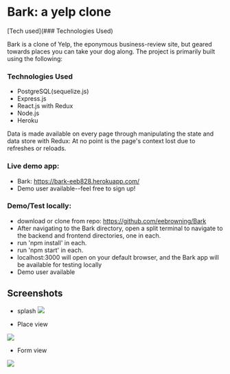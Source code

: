 # Bark: a yelp clone
[Tech used](### Technologies Used)

Bark is a clone of Yelp, the eponymous business-review site, but geared towards places you can take your dog along.
The project is primarily built using the following: 

### Technologies Used 

- PostgreSQL(sequelize.js)
- Express.js
- React.js with Redux
- Node.js
- Heroku

Data is made available on every page through manipulating the state and data store with Redux: At no point is the page's context lost due to refreshes or reloads.

 ### Live demo app:

- Bark: https://bark-eeb828.herokuapp.com/
- Demo user available--feel free to sign up!


### Demo/Test locally:
- download or clone from repo: https://github.com/eebrowning/Bark
- After navigating to the Bark directory, open a split terminal to navigate to the backend and frontend directories, one in each. 
- run 'npm install' in each.
- run 'npm start' in each.
- localhost:3000 will open on your default browser, and the Bark app will be available for testing locally
- Demo user available



Screenshots
-

- splash
![](https://user-images.githubusercontent.com/51832487/177031135-ac30d5b8-4ea7-46ce-8cd0-baa8bb35c67f.png)


- Place view

![](https://user-images.githubusercontent.com/51832487/177031141-66e8456c-05ad-448b-b577-cbec524242f4.png)


- Form view

![](https://user-images.githubusercontent.com/51832487/177031145-ca4e9365-2052-4b20-bcc0-1b365617dd1e.png)
